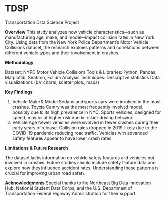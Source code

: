 # TDSP
Transportation Data Science Project

**Overview**
This study analyzes how vehicle characteristics—such as manufacturing age, make, and model—impact collision rates in New York City. Using data from the New York Police Department’s Motor Vehicle Collisions dataset, the research explores patterns and correlations between different vehicle types and their involvement in crashes.

**Methodology**

Dataset: NYPD Motor Vehicle Collisions
Tools & Libraries: Python, Pandas, Matplotlib, Seaborn, Folium
Analysis Techniques:
Descriptive statistics
Data visualizations (bar charts, scatter plots, maps)

**Key Findings**

1. Vehicle Make & Model
Sedans and sports cars were involved in the most crashes.
Toyota Camry was the most frequently involved model, possibly due to its high prevalence in NYC.
Sports vehicles, designed for speed, may be at higher risk due to riskier driving behavior.
2. Vehicle Age
Newer vehicles were involved in fewer crashes during their early years of release.
Collision rates dropped in 2019, likely due to the COVID-19 pandemic reducing road traffic.
Vehicles with advanced safety features appear to have lower crash rates.

**Limitations & Future Research**

The dataset lacks information on vehicle safety features and vehicles not involved in crashes.
Future studies should include safety feature data and explore how they influence accident rates.
Understanding these patterns is crucial for improving urban road safety.

**Acknowledgments**
Special thanks to the Northeast Big Data Innovation Hub, National Student Data Corps, and the U.S. Department of Transportation Federal Highway Administration for their support.
